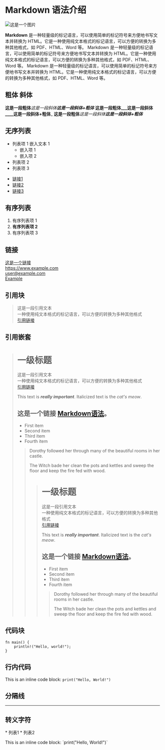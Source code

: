 # Markdown 语法介绍

![这是一个图片](https://markdown.land/wp-content/uploads/2021/06/markdown-512px.png)

__Markdown__ 是一种轻量级的标记语言，可以使用简单的标记符号来方便地书写文本并转换为 HTML。它是一种使用纯文本格式的标记语言，可以方便的转换为多种其他格式，如 PDF、HTML、Word 等。
Markdown 是一种轻量级的标记语言，可以使用简单的标记符号来方便地书写文本并转换为 HTML。它是一种使用纯文本格式的标记语言，可以方便的转换为多种其他格式，如 PDF、HTML、Word 等。
Markdown 是一种轻量级的标记语言，可以使用简单的标记符号来方便地书写文本并转换为 HTML。它是一种使用纯文本格式的标记语言，可以方便的转换为多种其他格式，如 PDF、HTML、Word 等。

## 粗体 斜体
**这是一段粗体***这是一段斜体****这是一段斜体+粗体***
__这是一段粗体___这是一段斜体____这是一段斜体+粗体___
**这是一段粗体**_这是一段斜体_***这是一段斜体+粗体***

## 无序列表
- 列表项 1
  嵌入文本 1
  - 嵌入项 1
  - 嵌入项 2
- 列表项 2
- 列表项 3

* [链接1](https://www.example.com)
* [链接2](https://www.example.com)
* [链接3](https://www.example.com)


## 有序列表
1. 有序列表项 1
1. **__有序列表项 2__**
1. 有序列表项 3

## 链接
[这是一个链接](https://www.example.com) <br>
<https://www.example.com> <br>
<user@example.com> <br>
[Example][link] <br>

## 引用块
> 这是一段引用文本  
> 一种使用纯文本格式的标记语言，可以方便的转换为多种其他格式<br>
> [引用链接](https://www.example.com)

## 引用嵌套
> # 一级标题
> 这是一段引用文本  
> 一种使用纯文本格式的标记语言，可以方便的转换为多种其他格式<br>
> [引用链接](https://www.example.com)
> 
> This text is ***really important***.
> Italicized text is the _cat's meow_.
>
> ## 这是一个链接 [Markdown语法](https://markdown.com.cn)。
> - First item
> - Second item
> - Third item
> - Fourth item
>
> > Dorothy followed her through many of the beautiful rooms in her castle.
> >
> > The Witch bade her clean the pots and kettles and sweep the floor and keep the fire fed with wood.
> > > # 一级标题
> > > 这是一段引用文本  
> > > 一种使用纯文本格式的标记语言，可以方便的转换为多种其他格式<br>
> > > [引用链接](https://www.example.com)
> > > 
> > > This text is ***really important***.
> > > Italicized text is the _cat's meow_.
> > >
> > > ## 这是一个链接 [Markdown语法](https://markdown.com.cn)。
> > > - First item
> > > - Second item
> > > - Third item
> > > - Fourth item
> > >
> > > >  Dorothy followed her through many of the beautiful rooms in her castle.
> > > >
> > > >  The Witch bade her clean the pots and kettles and sweep the floor and keep the fire fed with wood.


## 代码块
```
fn main() {
    println!("Hello, world!");
}
```

## 行内代码
This is an inline code block: `print("Hello, World!")`

## 分隔线

---

## 转义字符

\* 列表1
\* 列表2

This is an inline code block: \`print("Hello, World!")`


[link]: https://www.example.com "example"